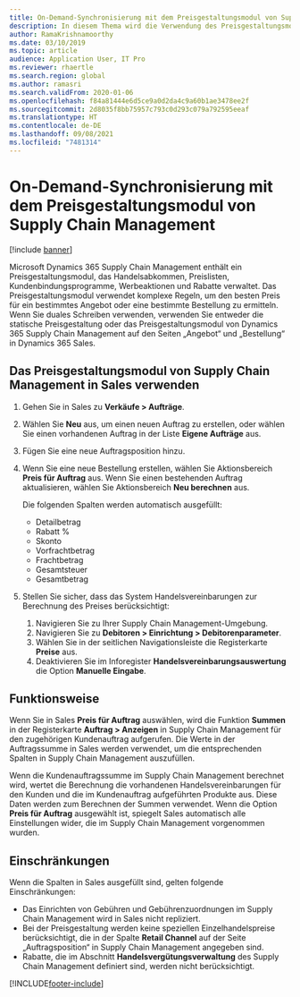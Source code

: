 ```yaml
---
title: On-Demand-Synchronisierung mit dem Preisgestaltungsmodul von Supply Chain Management
description: In diesem Thema wird die Verwendung des Preisgestaltungsmoduls in Microsoft Dynamics 365 Supply Chain Management über Dynamics 365 Sales beschrieben.
author: RamaKrishnamoorthy
ms.date: 03/10/2019
ms.topic: article
audience: Application User, IT Pro
ms.reviewer: rhaertle
ms.search.region: global
ms.author: ramasri
ms.search.validFrom: 2020-01-06
ms.openlocfilehash: f84a81444e6d5ce9a0d2da4c9a60b1ae3478ee2f
ms.sourcegitcommit: 2d8035f8bb75957c793c0d293c079a792595eeaf
ms.translationtype: HT
ms.contentlocale: de-DE
ms.lasthandoff: 09/08/2021
ms.locfileid: "7481314"
---
```

# <a name="sync-on-demand-with-the-supply-chain-management-pricing-engine"></a>On-Demand-Synchronisierung mit dem Preisgestaltungsmodul von Supply Chain Management

[!include [banner](../../includes/banner.md)]



Microsoft Dynamics 365 Supply Chain Management enthält ein Preisgestaltungsmodul, das Handelsabkommen, Preislisten, Kundenbindungsprogramme, Werbeaktionen und Rabatte verwaltet. Das Preisgestaltungsmodul verwendet komplexe Regeln, um den besten Preis für ein bestimmtes Angebot oder eine bestimmte Bestellung zu ermitteln. Wenn Sie duales Schreiben verwenden, verwenden Sie entweder die statische Preisgestaltung oder das Preisgestaltungsmodul von Dynamics 365 Supply Chain Management auf den Seiten „Angebot“ und „Bestellung“ in Dynamics 365 Sales.

## <a name="use-the-pricing-engine-from-supply-chain-management-in-sales"></a>Das Preisgestaltungsmodul von Supply Chain Management in Sales verwenden

1. Gehen Sie in Sales zu **Verkäufe \> Aufträge**.
2. Wählen Sie **Neu** aus, um einen neuen Auftrag zu erstellen, oder wählen Sie einen vorhandenen Auftrag in der Liste **Eigene Aufträge** aus.
3. Fügen Sie eine neue Auftragsposition hinzu.
4. Wenn Sie eine neue Bestellung erstellen, wählen Sie Aktionsbereich **Preis für Auftrag** aus. Wenn Sie einen bestehenden Auftrag aktualisieren, wählen Sie Aktionsbereich **Neu berechnen** aus.

    Die folgenden Spalten werden automatisch ausgefüllt:

    + Detailbetrag
    + Rabatt %
    + Skonto
    + Vorfrachtbetrag
    + Frachtbetrag
    + Gesamtsteuer
    + Gesamtbetrag
    
5. Stellen Sie sicher, dass das System Handelsvereinbarungen zur Berechnung des Preises berücksichtigt:
    1. Navigieren Sie zu Ihrer Supply Chain Management-Umgebung.
    2. Navigieren Sie zu **Debitoren \> Einrichtung \> Debitorenparameter**.
    3. Wählen Sie in der seitlichen Navigationsleiste die Registerkarte **Preise** aus.
    4. Deaktivieren Sie im Inforegister **Handelsvereinbarungsauswertung** die Option **Manuelle Eingabe**.

## <a name="how-it-works"></a>Funktionsweise

Wenn Sie in Sales **Preis für Auftrag** auswählen, wird die Funktion **Summen** in der Registerkarte **Auftrag \> Anzeigen** in Supply Chain Management für den zugehörigen Kundenauftrag aufgerufen. Die Werte in der Auftragssumme in Sales werden verwendet, um die entsprechenden Spalten in Supply Chain Management auszufüllen.

Wenn die Kundenauftragssumme im Supply Chain Management berechnet wird, wertet die Berechnung die vorhandenen Handelsvereinbarungen für den Kunden und die im Kundenauftrag aufgeführten Produkte aus. Diese Daten werden zum Berechnen der Summen verwendet. Wenn die Option **Preis für Auftrag** ausgewählt ist, spiegelt Sales automatisch alle Einstellungen wider, die im Supply Chain Management vorgenommen wurden.

## <a name="limitations"></a>Einschränkungen

Wenn die Spalten in Sales ausgefüllt sind, gelten folgende Einschränkungen:

+ Das Einrichten von Gebühren und Gebührenzuordnungen im Supply Chain Management wird in Sales nicht repliziert.
+ Bei der Preisgestaltung werden keine speziellen Einzelhandelspreise berücksichtigt, die in der Spalte **Retail Channel** auf der Seite „Auftragsposition“ in Supply Chain Management angegeben sind.
+ Rabatte, die im Abschnitt **Handelsvergütungsverwaltung** des Supply Chain Management definiert sind, werden nicht berücksichtigt.


[!INCLUDE[footer-include](../../../../includes/footer-banner.md)]
